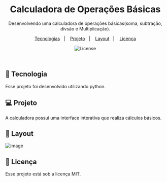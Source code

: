 <h1 align="center"> Calculadora de Operações Básicas </h1>

<p align="center">
Desenvolvendo uma calculadora de operações básicas(soma, subtração, divsão e Multiplicação). <br/>

</p>

<p align="center">
  <a href="#-tecnologias">Tecnologias</a>&nbsp;&nbsp;&nbsp;|&nbsp;&nbsp;&nbsp;
  <a href="#-projeto">Projeto</a>&nbsp;&nbsp;&nbsp;|&nbsp;&nbsp;&nbsp;
  <a href="#-layout">Layout</a>&nbsp;&nbsp;&nbsp;|&nbsp;&nbsp;&nbsp;
  <a href="#memo-licença">Licença</a>
</p>

<p align="center">
  <img alt="License" src="https://img.shields.io/static/v1?label=license&message=MIT&color=49AA26&labelColor=000000">
</p>

<br>

## 🚀 Tecnologia

Esse projeto foi desenvolvido utilizando python. 

## 💻 Projeto

A calculadora possui uma interface interativa que realiza cálculos básicos.

## 🔖 Layout
![image](https://github.com/user-attachments/assets/1522024d-d887-437c-9987-ce5b0152a65a)


## :memo: Licença

Esse projeto está sob a licença MIT.

